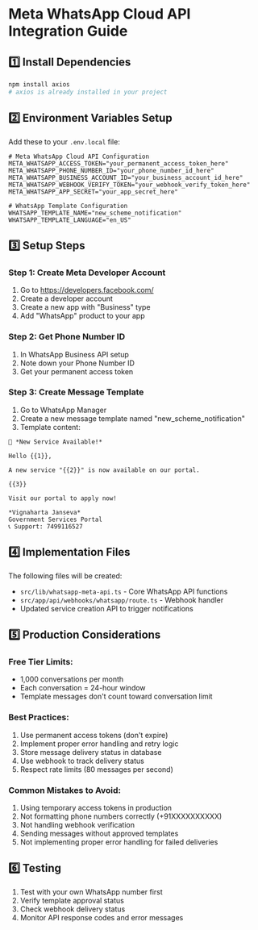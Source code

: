 # Meta WhatsApp Cloud API Integration Guide

## 1️⃣ Install Dependencies

```bash
npm install axios
# axios is already installed in your project
```

## 2️⃣ Environment Variables Setup

Add these to your `.env.local` file:

```env
# Meta WhatsApp Cloud API Configuration
META_WHATSAPP_ACCESS_TOKEN="your_permanent_access_token_here"
META_WHATSAPP_PHONE_NUMBER_ID="your_phone_number_id_here"
META_WHATSAPP_BUSINESS_ACCOUNT_ID="your_business_account_id_here"
META_WHATSAPP_WEBHOOK_VERIFY_TOKEN="your_webhook_verify_token_here"
META_WHATSAPP_APP_SECRET="your_app_secret_here"

# WhatsApp Template Configuration
WHATSAPP_TEMPLATE_NAME="new_scheme_notification"
WHATSAPP_TEMPLATE_LANGUAGE="en_US"
```

## 3️⃣ Setup Steps

### Step 1: Create Meta Developer Account
1. Go to https://developers.facebook.com/
2. Create a developer account
3. Create a new app with "Business" type
4. Add "WhatsApp" product to your app

### Step 2: Get Phone Number ID
1. In WhatsApp Business API setup
2. Note down your Phone Number ID
3. Get your permanent access token

### Step 3: Create Message Template
1. Go to WhatsApp Manager
2. Create a new message template named "new_scheme_notification"
3. Template content:
```
🎉 *New Service Available!*

Hello {{1}}, 

A new service "{{2}}" is now available on our portal.

{{3}}

Visit our portal to apply now!

*Vignaharta Janseva*
Government Services Portal
📞 Support: 7499116527
```

## 4️⃣ Implementation Files

The following files will be created:
- `src/lib/whatsapp-meta-api.ts` - Core WhatsApp API functions
- `src/app/api/webhooks/whatsapp/route.ts` - Webhook handler
- Updated service creation API to trigger notifications

## 5️⃣ Production Considerations

### Free Tier Limits:
- 1,000 conversations per month
- Each conversation = 24-hour window
- Template messages don't count toward conversation limit

### Best Practices:
1. Use permanent access tokens (don't expire)
2. Implement proper error handling and retry logic
3. Store message delivery status in database
4. Use webhook to track delivery status
5. Respect rate limits (80 messages per second)

### Common Mistakes to Avoid:
1. Using temporary access tokens in production
2. Not formatting phone numbers correctly (+91XXXXXXXXXX)
3. Not handling webhook verification
4. Sending messages without approved templates
5. Not implementing proper error handling for failed deliveries

## 6️⃣ Testing

1. Test with your own WhatsApp number first
2. Verify template approval status
3. Check webhook delivery status
4. Monitor API response codes and error messages
